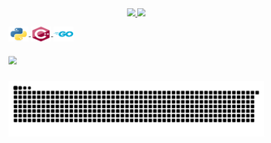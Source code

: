 <div align="center">
  <a href="https://github.com/SakutaOficial">
  <img height="180em" src="https://github-readme-stats.vercel.app/api?username=SakutaOficial&show_icons=true&theme=material-palenight&include_all_commits=true&count_private=true"/>
  <img height="180em" src="https://github-readme-stats.vercel.app/api/top-langs/?username=SakutaOficial&layout=compact&langs_count=7&theme=material-palenight"/>
</div>
<div style="display: inline_block"><br>
  <img align="center" alt="Sakuta-Python" height="30" width="40" src="https://raw.githubusercontent.com/devicons/devicon/master/icons/python/python-original.svg">
  <img align="center" alt="Sakuta-CPlusPlus" height="30" width="40" src="https://raw.githubusercontent.com/devicons/devicon/master/icons/cplusplus/cplusplus-original.svg">
  <img align="center" alt="Sakuta-GoLang" height="30" width="40" src="https://raw.githubusercontent.com/devicons/devicon/master/icons/go/go-original-wordmark.svg">
</div>

 ##

<div> 
  <a href="https://youtube.com/channel/UCEzGPfiisAdZJCe-4zf_oOw" target="_blank"><img src="https://img.shields.io/badge/YouTube-FF0000?style=for-the-badge&logo=youtube&logoColor=white" target="_blank"></a>
</div>

 ##

![Snake animation](https://github.com/sakutaoficial/sakutaoficial/blob/output/github-contribution-grid-snake.svg)
